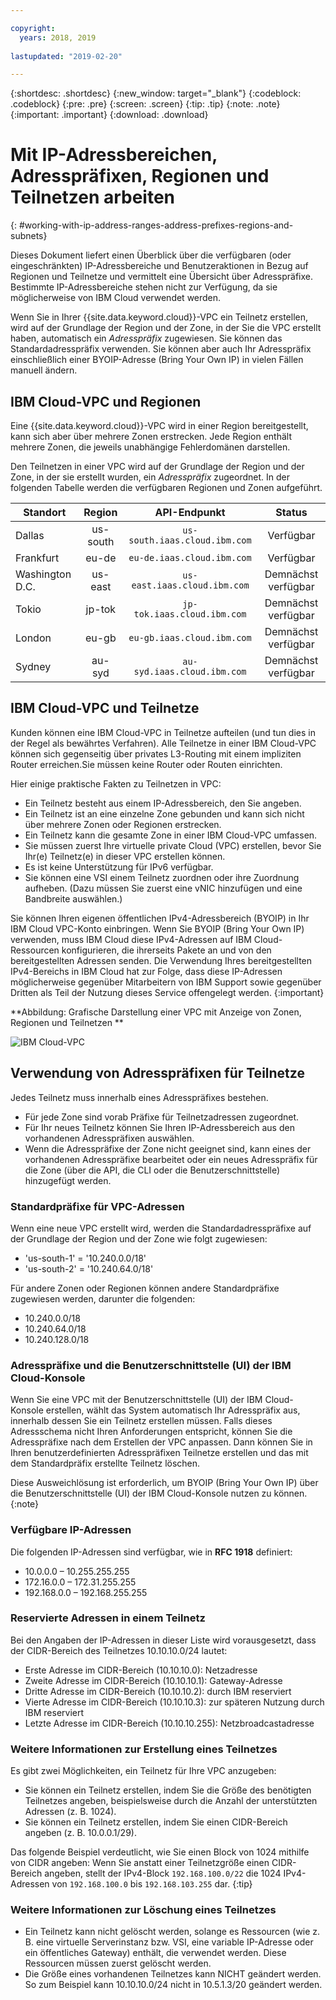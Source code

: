 ```yaml
---

copyright:
  years: 2018, 2019
  
lastupdated: "2019-02-20"

---
```


{:shortdesc: .shortdesc}
{:new_window: target="_blank"}
{:codeblock: .codeblock}
{:pre: .pre}
{:screen: .screen}
{:tip: .tip}
{:note: .note}
{:important: .important}
{:download: .download}

# Mit IP-Adressbereichen, Adresspräfixen, Regionen und Teilnetzen arbeiten  
{: #working-with-ip-address-ranges-address-prefixes-regions-and-subnets}

Dieses Dokument liefert einen Überblick über die verfügbaren (oder eingeschränkten) IP-Adressbereiche und Benutzeraktionen in Bezug auf Regionen und Teilnetze und vermittelt eine Übersicht über Adresspräfixe. Bestimmte IP-Adressbereiche stehen nicht zur Verfügung, da sie möglicherweise von IBM Cloud verwendet werden.   

Wenn Sie in Ihrer {{site.data.keyword.cloud}}-VPC ein Teilnetz erstellen, wird auf der Grundlage der Region und der Zone, in der Sie die VPC erstellt haben, automatisch ein _Adresspräfix_ zugewiesen. Sie können das Standardadresspräfix verwenden. Sie können aber auch Ihr Adresspräfix einschließlich einer BYOIP-Adresse (Bring Your Own IP) in vielen Fällen manuell ändern. 

## IBM Cloud-VPC und Regionen 

Eine {{site.data.keyword.cloud}}-VPC wird in einer Region bereitgestellt, kann sich aber über mehrere Zonen erstrecken. Jede Region enthält mehrere Zonen, die jeweils unabhängige Fehlerdomänen darstellen.

Den Teilnetzen in einer VPC wird auf der Grundlage der Region und der Zone, in der sie erstellt wurden, ein _Adresspräfix_ zugeordnet. In der folgenden Tabelle werden die verfügbaren Regionen und Zonen aufgeführt.  

| Standort | Region | API-Endpunkt | Status |
| ------- | :------: | :------: |:------: |
| Dallas | us-south | `us-south.iaas.cloud.ibm.com`| Verfügbar |
| Frankfurt | eu-de | `eu-de.iaas.cloud.ibm.com`| Verfügbar |
| Washington D.C. | us-east | `us-east.iaas.cloud.ibm.com`| Demnächst verfügbar |
| Tokio | jp-tok | `jp-tok.iaas.cloud.ibm.com`| Demnächst verfügbar |
| London | eu-gb | `eu-gb.iaas.cloud.ibm.com`| Demnächst verfügbar |
| Sydney | au-syd | `au-syd.iaas.cloud.ibm.com`| Demnächst verfügbar |

## IBM Cloud-VPC und Teilnetze

Kunden können eine IBM Cloud-VPC in Teilnetze aufteilen (und tun dies in der Regel als bewährtes Verfahren). Alle Teilnetze in einer IBM Cloud-VPC können sich gegenseitig über privates L3-Routing mit einem impliziten Router erreichen.Sie müssen keine Router oder Routen einrichten. 

Hier einige praktische Fakten zu Teilnetzen in VPC:

* Ein Teilnetz besteht aus einem IP-Adressbereich, den Sie angeben. 
* Ein Teilnetz ist an eine einzelne Zone gebunden und kann sich nicht über mehrere Zonen oder Regionen erstrecken. 
* Ein Teilnetz kann die gesamte Zone in einer IBM Cloud-VPC umfassen. 
* Sie müssen zuerst Ihre virtuelle private Cloud (VPC) erstellen, bevor Sie Ihr(e) Teilnetz(e) in dieser VPC erstellen können.
* Es ist keine Unterstützung für IPv6 verfügbar. 
* Sie können eine VSI einem Teilnetz zuordnen oder ihre Zuordnung aufheben. (Dazu müssen Sie zuerst eine vNIC hinzufügen und eine Bandbreite auswählen.)

Sie können Ihren eigenen öffentlichen IPv4-Adressbereich (BYOIP) in Ihr IBM Cloud VPC-Konto einbringen. Wenn Sie BYOIP (Bring Your Own IP) verwenden, muss IBM Cloud diese IPv4-Adressen auf IBM Cloud-Ressourcen konfigurieren, die ihrerseits Pakete an und von den bereitgestellten Adressen senden. Die Verwendung Ihres bereitgestellten IPv4-Bereichs in IBM Cloud hat zur Folge, dass diese IP-Adressen möglicherweise gegenüber Mitarbeitern von IBM Support sowie gegenüber Dritten als Teil der Nutzung dieses Service offengelegt werden.
{:important}

**Abbildung: Grafische Darstellung einer VPC mit Anzeige von Zonen, Regionen und Teilnetzen **

![IBM Cloud-VPC](images/vpc-experience.png)

## Verwendung von Adresspräfixen für Teilnetze 

Jedes Teilnetz muss innerhalb eines Adresspräfixes bestehen. 
 * Für jede Zone sind vorab Präfixe für Teilnetzadressen zugeordnet.
 * Für Ihr neues Teilnetz können Sie Ihren IP-Adressbereich aus den vorhandenen Adresspräfixen auswählen.
 * Wenn die Adresspräfixe der Zone nicht geeignet sind, kann eines der vorhandenen Adresspräfixe bearbeitet oder ein neues Adresspräfix für die Zone (über die API, die CLI oder die Benutzerschnittstelle) hinzugefügt werden.
 
### Standardpräfixe für VPC-Adressen
 
Wenn eine neue VPC erstellt wird, werden die Standardadresspräfixe auf der Grundlage der Region und der Zone wie folgt zugewiesen:
 
* 'us-south-1' = '10.240.0.0/18'
* 'us-south-2' = '10.240.64.0/18'

Für andere Zonen oder Regionen können andere Standardpräfixe zugewiesen werden, darunter die folgenden:
 
 * 10.240.0.0/18
 * 10.240.64.0/18
 * 10.240.128.0/18
 
### Adresspräfixe und die Benutzerschnittstelle (UI) der IBM Cloud-Konsole
 
Wenn Sie eine VPC mit der Benutzerschnittstelle (UI) der IBM Cloud-Konsole erstellen, wählt das System automatisch Ihr Adresspräfix aus, innerhalb dessen Sie ein Teilnetz erstellen müssen. Falls dieses Adressschema nicht Ihren Anforderungen entspricht, können Sie die Adresspräfixe nach dem Erstellen der VPC anpassen. Dann können Sie in Ihren benutzerdefinierten Adresspräfixen Teilnetze erstellen und das mit dem Standardpräfix erstellte Teilnetz löschen.
 
Diese Ausweichlösung ist erforderlich, um BYOIP (Bring Your Own IP) über die Benutzerschnittstelle (UI) der IBM Cloud-Konsole nutzen zu können.
{:note}

### Verfügbare IP-Adressen

Die folgenden IP-Adressen sind verfügbar, wie in **RFC 1918** definiert:

 * 10.0.0.0 – 10.255.255.255
 * 172.16.0.0 – 172.31.255.255
 * 192.168.0.0 – 192.168.255.255

### Reservierte Adressen in einem Teilnetz

Bei den Angaben der IP-Adressen in dieser Liste wird vorausgesetzt, dass der CIDR-Bereich des Teilnetzes 10.10.10.0/24 lautet:

  * Erste Adresse im CIDR-Bereich (10.10.10.0): Netzadresse
  * Zweite Adresse im CIDR-Bereich (10.10.10.1): Gateway-Adresse
  * Dritte Adresse im CIDR-Bereich (10.10.10.2): durch IBM reserviert
  * Vierte Adresse im CIDR-Bereich (10.10.10.3): zur späteren Nutzung durch IBM reserviert
  * Letzte Adresse im CIDR-Bereich (10.10.10.255): Netzbroadcastadresse

### Weitere Informationen zur Erstellung eines Teilnetzes 

Es gibt zwei Möglichkeiten, ein Teilnetz für Ihre VPC anzugeben: 
  * Sie können ein Teilnetz erstellen, indem Sie die Größe des benötigten Teilnetzes angeben, beispielsweise durch die Anzahl der unterstützten Adressen (z. B. 1024).
  * Sie können ein Teilnetz erstellen, indem Sie einen CIDR-Bereich angeben (z. B. 10.0.0.1/29).
  
Das folgende Beispiel verdeutlicht, wie Sie einen Block von 1024 mithilfe von CIDR angeben: Wenn Sie anstatt einer Teilnetzgröße einen CIDR-Bereich angeben, stellt der IPv4-Block `192.168.100.0/22` die 1024 IPv4-Adressen von `192.168.100.0` bis `192.168.103.255` dar.
{:tip}

### Weitere Informationen zur Löschung eines Teilnetzes 
  * Ein Teilnetz kann nicht gelöscht werden, solange es Ressourcen (wie z. B. eine virtuelle Serverinstanz bzw. VSI, eine variable IP-Adresse oder ein öffentliches Gateway) enthält, die verwendet werden. Diese Ressourcen müssen zuerst gelöscht werden. 
  * Die Größe eines vorhandenen Teilnetzes kann NICHT geändert werden. So zum Beispiel kann 10.10.10.0/24 nicht in 10.5.1.3/20 geändert werden. 
